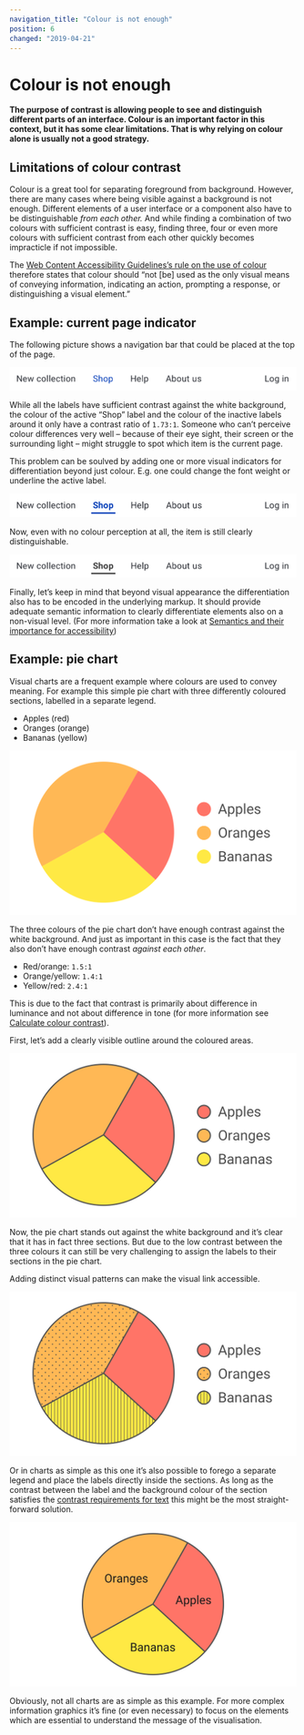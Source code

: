```yaml
---
navigation_title: "Colour is not enough"
position: 6
changed: "2019-04-21"
---
```


# Colour is not enough

**The purpose of contrast is allowing people to see and distinguish different parts of an interface. Colour is an important factor in this context, but it has some clear limitations. That is why relying on colour alone is usually not a good strategy.**

## Limitations of colour contrast

Colour is a great tool for separating foreground from background. However, there are many cases where being visible against a background is not enough. Different elements of a user interface or a component also have to be distinguishable *from each other.* And while finding a combination of two colours with sufficient contrast is easy, finding three, four or even more colours with sufficient contrast from each other quickly becomes impracticle if not impossible. 

The [Web Content Accessibility Guidelines’s rule on the use of colour](https://www.w3.org/TR/WCAG21/#use-of-color) therefore states that colour should “not [be] used as the only visual means of conveying information, indicating an action, prompting a response, or distinguishing a visual element.”

## Example: current page indicator

The following picture shows a navigation bar that could be placed at the top of the page.

![navigation bar with one active item, visually differentiated by its blue text colour](_media/navigation-currentItem-1.png)

While all the labels have sufficient contrast against the white background, the colour of the active “Shop” label and the colour of the inactive labels around it only have a contrast ratio of `1.73:1`. Someone who can’t perceive colour differences very well – because of their eye sight, their screen or the surrounding light – might struggle to spot which item is the current page.

This problem can be soulved by adding one or more visual indicators for differentiation beyond just colour. E.g. one could change the font weight or underline the active label.

![navigation bar with one active item, visually differentiated by its blue text colour, bold font and underline](_media/navigation-currentItem-2.1.png)

Now, even with no colour perception at all, the item is still clearly distinguishable.

![the same navigation bar picture as before but monochrome](_media/navigation-currentItem-2.1-monochrome.png)

Finally, let’s keep in mind that beyond visual appearance the differentiation also has to be encoded in the underlying markup. It should provide adequate semantic information to clearly differentiate elements also on a non-visual level. (For more information take a look at [Semantics and their importance for accessibility](/knowledge/semantics/))

## Example: pie chart

Visual charts are a frequent example where colours are used to convey meaning. For example this simple pie chart with three differently coloured sections, labelled in a separate legend.

- Apples (red)
- Oranges (orange)
- Bananas (yellow)

![Pie chart with three colour-coded sections, labelled in a separate legend](_media/pieChart-0.png)

The three colours of the pie chart don’t have enough contrast against the white background. And just as important in this case is the fact that they also don’t have enough contrast *against each other*.

- Red/orange: `1.5:1`
- Orange/yellow: `1.4:1`
- Yellow/red: `2.4:1`

This is due to the fact that contrast is primarily about difference in luminance and not about difference in tone (for more information see [Calculate colour contrast](/knowledge/colours-and-contrast/how-to-calculate/)).

First, let’s add a clearly visible outline around the coloured areas.

![The same pie chart with a dark outline around the coloured areas](_media/pieChart-1.png)

Now, the pie chart stands out against the white background and it’s clear that it has in fact three sections. But due to the low contrast between the three colours it can still be very challenging to assign the labels to their sections in the pie chart.

Adding distinct visual patterns can make the visual link accessible.

![The same pie chart, now with dots filling one section and lines filling another](_media/pieChart-2.1.png)

Or in charts as simple as this one it’s also possible to forego a separate legend and place the labels directly inside the sections. As long as the contrast between the label and the background colour of the section satisfies the [contrast requirements for text](/knowledge/colours-and-contrast/text-contrast) this might be the most straight-forward solution.

![The same pie chart, without patterns but with the labels placed inside the three sections](_media/pieChart-2.2.png)

Obviously, not all charts are as simple as this example. For more complex information graphics it’s fine (or even necessary) to focus on the elements which are essential to understand the message of the visualisation. 